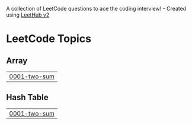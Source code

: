 A collection of LeetCode questions to ace the coding interview! - Created using [LeetHub v2](https://github.com/arunbhardwaj/LeetHub-2.0)
<!---LeetCode Topics Start-->
# LeetCode Topics
## Array
|  |
| ------- |
| [0001-two-sum](https://github.com/Rahul-Kurmi/Leetcode-Solutions/tree/master/0001-two-sum) |
## Hash Table
|  |
| ------- |
| [0001-two-sum](https://github.com/Rahul-Kurmi/Leetcode-Solutions/tree/master/0001-two-sum) |
<!---LeetCode Topics End-->